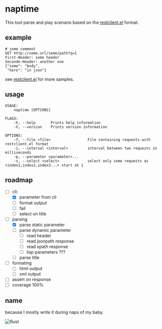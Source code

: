# naptime

This tool parse and play scenario based on the [restclient.el](https://github.com/pashky/restclient.el) format.

## example

 ```
 # some comment
 GET http://some.url/some/path?q=1
 First-Header: some header
 Seconde-Header: another one
 {"some": "body",
  "here": "in json"}
 ```

see  [restclient.el](https://github.com/pashky/restclient.el) for more samples.


## usage

```
USAGE:
    naptime [OPTIONS]

FLAGS:
    -h, --help       Prints help information
    -V, --version    Prints version information

OPTIONS:
    -f, --file <file>                 File containing requests with restclient.el format
    -i, --interval <interval>         interval between two requests in milliseconds
    -p, --parameter <parameter>...
    -s, --select <select>             select only some requests as <index1,index2,index3...> start at 1

```


## roadmap

* [ ] cli:
   * [X] parameter from cli
   * [ ] format output
   * [ ] fail
   * [ ] select on title
* [ ] parsing
  * [X] parse static parameter
  * [ ] parse dynamic parameter
    * [ ] read header
	* [ ] read jsonpath response
	* [ ] read xpath response
	* [ ] lisp parameters ???
  * [ ] parse title
* [ ] formating
  * [ ] html output
  * [ ] xml output
* [ ] assert on response
* [ ] coverage 100%

## name

because I mostly write it during naps of my baby.

![Rust](https://github.com/cyplp/naptime/workflows/Rust/badge.svg)

